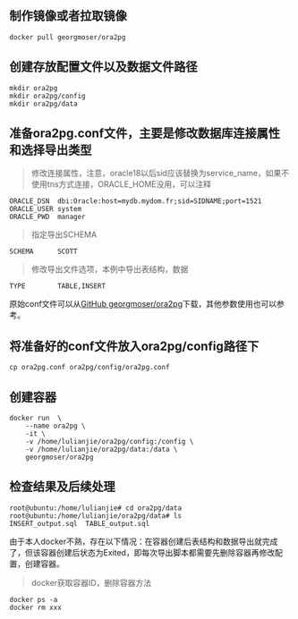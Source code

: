 ## 制作镜像或者拉取镜像</br>
```
docker pull georgmoser/ora2pg
```
## 创建存放配置文件以及数据文件路径
```
mkdir ora2pg
mkdir ora2pg/config
mkdir ora2pg/data
```
## 准备ora2pg.conf文件，主要是修改数据库连接属性和选择导出类型
>修改连接属性，注意，oracle18以后sid应该替换为service_name，如果不使用tns方式连接，ORACLE_HOME没用，可以注释
```
ORACLE_DSN	dbi:Oracle:host=mydb.mydom.fr;sid=SIDNAME;port=1521
ORACLE_USER	system
ORACLE_PWD	manager
```
>指定导出SCHEMA
```
SCHEMA      SCOTT
```
>修改导出文件选项，本例中导出表结构，数据
```
TYPE		TABLE,INSERT
```
原始conf文件可以从[GitHub georgmoser/ora2pg](https://github.com/Guy-Incognito/ora2pg)下载，其他参数使用也可以参考。
## 将准备好的conf文件放入ora2pg/config路径下
```
cp ora2pg.conf ora2pg/config/ora2pg.conf
```
## 创建容器
```
docker run  \
    --name ora2pg \
    -it \
    -v /home/lulianjie/ora2pg/config:/config \
    -v /home/lulianjie/ora2pg/data:/data \
    georgmoser/ora2pg
```
## 检查结果及后续处理
```
root@ubuntu:/home/lulianjie# cd ora2pg/data
root@ubuntu:/home/lulianjie/ora2pg/data# ls
INSERT_output.sql  TABLE_output.sql
```
由于本人docker不熟，存在以下情况：在容器创建后表结构和数据导出就完成了，但该容器创建后状态为Exited，即每次导出脚本都需要先删除容器再修改配置，创建容器。
>docker获取容器ID，删除容器方法
```
docker ps -a
docker rm xxx
```